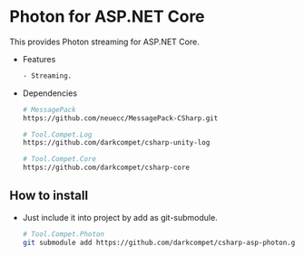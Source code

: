 # Photon for ASP.NET Core

This provides Photon streaming for ASP.NET Core.

- Features

	```bash
	- Streaming.
	```

- Dependencies

	```bash
	# MessagePack
	https://github.com/neuecc/MessagePack-CSharp.git

	# Tool.Compet.Log
	https://github.com/darkcompet/csharp-unity-log
	
	# Tool.Compet.Core
	https://github.com/darkcompet/csharp-core
	```


## How to install

- Just include it into project by add as git-submodule.
	
	```bash
	# Tool.Compet.Photon
	git submodule add https://github.com/darkcompet/csharp-asp-photon.git
	```
